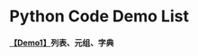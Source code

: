 # Python Code Demo List

#### [【Demo1】](https://github.com/x-jeff/Python_Code_Demo/tree/master/Demo1)列表、元组、字典
